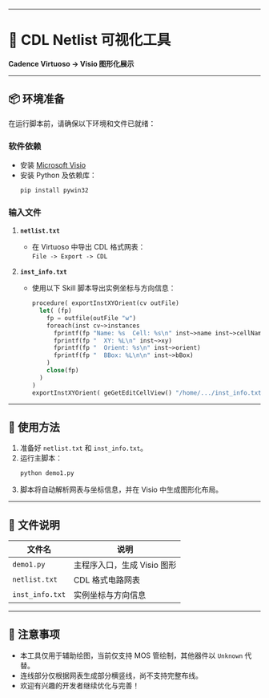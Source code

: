 
---

# 🧩 CDL Netlist 可视化工具

**Cadence Virtuoso → Visio 图形化展示**

---

## 📦 环境准备

在运行脚本前，请确保以下环境和文件已就绪：

### 软件依赖

- 安装 [Microsoft Visio](https://www.microsoft.com/zh-cn/microsoft-365/visio/flowchart-software)
- 安装 Python 及依赖库：
  ```bash
  pip install pywin32
  ```

### 输入文件

1. **`netlist.txt`**  
   - 在 Virtuoso 中导出 CDL 格式网表：  
     `File -> Export -> CDL`

2. **`inst_info.txt`**  
   - 使用以下 Skill 脚本导出实例坐标与方向信息：

     ```lisp
     procedure( exportInstXYOrient(cv outFile)
       let( (fp)
         fp = outfile(outFile "w")
         foreach(inst cv~>instances
           fprintf(fp "Name: %s  Cell: %s\n" inst~>name inst~>cellName)
           fprintf(fp "  XY: %L\n" inst~>xy)
           fprintf(fp "  Orient: %s\n" inst~>orient)
           fprintf(fp "  BBox: %L\n\n" inst~>bBox)
         )
         close(fp)
       )
     )
     exportInstXYOrient( geGetEditCellView() "/home/.../inst_info.txt" )
     ```

---

## 🚀 使用方法

1. 准备好 `netlist.txt` 和 `inst_info.txt`。
2. 运行主脚本：
   ```bash
   python demo1.py
   ```
3. 脚本将自动解析网表与坐标信息，并在 Visio 中生成图形化布局。

---

## 📁 文件说明

| 文件名         | 说明                         |
|----------------|------------------------------|
| `demo1.py`     | 主程序入口，生成 Visio 图形 |
| `netlist.txt`  | CDL 格式电路网表             |
| `inst_info.txt`| 实例坐标与方向信息           |

---

## 📌 注意事项

- 本工具仅用于辅助绘图，当前仅支持 MOS 管绘制，其他器件以 `Unknown` 代替。
- 连线部分仅根据网表生成部分横竖线，尚不支持完整布线。
- 欢迎有兴趣的开发者继续优化与完善！

